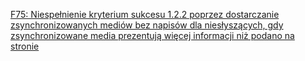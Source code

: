 [F75: Niespełnienie kryterium sukcesu 1.2.2 poprzez dostarczanie zsynchronizowanych mediów bez napisów dla niesłyszących, gdy zsynchronizowane media prezentują więcej informacji niż podano na stronie](https://www.w3.org/WAI/WCAG22/Techniques/failures/F75)